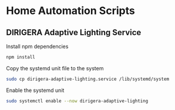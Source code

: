 # Home Automation Scripts

## DIRIGERA Adaptive Lighting Service
Install npm dependencies 
```bash
npm install
```

Copy the systemd unit file to the system 
```bash
sudo cp dirigera-adaptive-lighting.service /lib/systemd/system
```

Enable the systemd unit
```bash
sudo systemctl enable --now dirigera-adaptive-lighting
```
